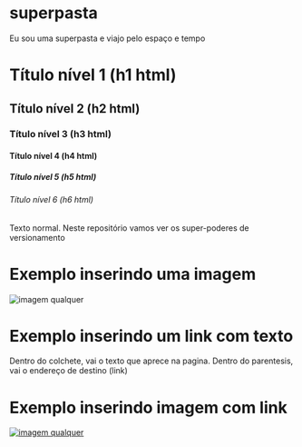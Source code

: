 # superpasta
Eu sou uma superpasta e viajo pelo espaço e tempo
# Título nível 1 (h1 html)
## Título nível 2 (h2 html)
### Título nível 3 (h3 html)
#### Título nível 4 (h4 html)
##### Título nível 5 (h5 html)
###### Título nível 6 (h6 html)

Texto normal.
Neste repositório vamos ver os super-poderes de versionamento 


# Exemplo inserindo uma imagem
![imagem qualquer](https://guiadosanimes.com.br/wp-content/uploads/2024/07/Luffy.webp)


# Exemplo inserindo um link com texto
Dentro do colchete, vai o texto que aprece na pagina. Dentro do parentesis, vai o endereço de destino (link)

# Exemplo inserindo imagem com link
[![imagem qualquer](https://www.umnoob.com.br/wp-content/uploads/2023/08/one-piece-luffy-gear-5-.jpeg)](https://youtu.be/e1NFbPt9byQ?si=dbWTDs9NjDr9lq-C)


